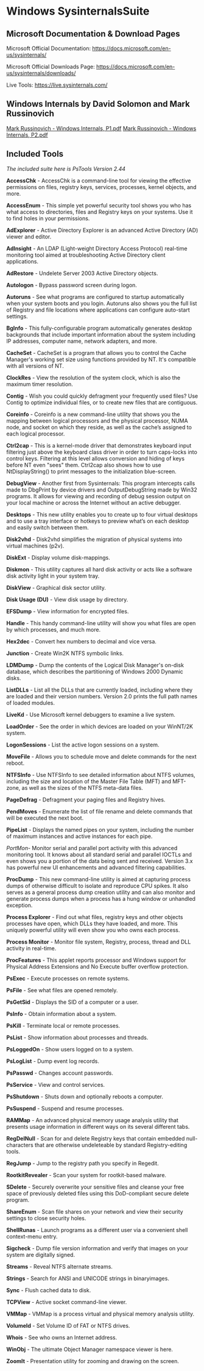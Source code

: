 # Windows SysinternalsSuite

## Microsoft Documentation & Download Pages

Microsoft Official Documentation: https://docs.microsoft.com/en-us/sysinternals/

Microsoft Official Downloads Page: https://docs.microsoft.com/en-us/sysinternals/downloads/

Live Tools: https://live.sysinternals.com/

## Windows Internals by David Solomon and Mark Russinovich

[Mark Russinovich - Windows Internals, P1.pdf](https://github.com/EvolvingSysadmin/Windows-Tools/blob/main/Windows%20Sysinternals/Documentation/Mark%20Russinovich%20-%20Windows%20Internals%2C%20P1.pdf)
[Mark Russinovich - Windows Internals, P2.pdf](https://github.com/EvolvingSysadmin/Windows-Tools/raw/main/Windows%20Sysinternals/Documentation/Mark%20Russinovich%20-%20Windows%20Internals%2C%20P2.pdf)

## Included Tools

_The included suite here is PsTools Version 2.44_

**AccessChk** - AccessChk is a command-line tool for viewing the effective permissions on files, registry keys, services, processes, kernel objects, and more.

**AccessEnum** - This simple yet powerful security tool shows you who has what access to directories, files and Registry keys on your systems. Use it to find holes in your permissions.

**AdExplorer** - Active Directory Explorer is an advanced Active Directory (AD) viewer and editor.

**AdInsight** - An LDAP (Light-weight Directory Access Protocol) real-time monitoring tool aimed at troubleshooting Active Directory client applications.

**AdRestore** - Undelete Server 2003 Active Directory objects.

**Autologon** - Bypass password screen during logon.

**Autoruns** - See what programs are configured to startup automatically when your system boots and you login. Autoruns also shows you the full list of Registry and file locations where applications can configure auto-start settings.

**BgInfo** - This fully-configurable program automatically generates desktop backgrounds that include important information about the system including IP addresses, computer name, network adapters, and more.

**CacheSet** - CacheSet is a program that allows you to control the Cache Manager's working set size using functions provided by NT. It's compatible with all versions of NT.

**ClockRes** - View the resolution of the system clock, which is also the maximum timer resolution.

**Contig** - Wish you could quickly defragment your frequently used files? Use Contig to optimize individual files, or to create new files that are contiguous.

**Coreinfo** - Coreinfo is a new command-line utility that shows you the mapping between logical processors and the physical processor, NUMA node, and socket on which they reside, as well as the cache’s assigned to each logical processor.

**Ctrl2cap** - This is a kernel-mode driver that demonstrates keyboard input filtering just above the keyboard class driver in order to turn caps-locks into control keys. Filtering at this level allows conversion and hiding of keys before NT even "sees" them. Ctrl2cap also shows how to use NtDisplayString() to print messages to the initialization blue-screen.

**DebugView** - Another first from Sysinternals: This program intercepts calls made to DbgPrint by device drivers and OutputDebugString made by Win32 programs. It allows for viewing and recording of debug session output on your local machine or across the Internet without an active debugger.

**Desktops** - This new utility enables you to create up to four virtual desktops and to use a tray interface or hotkeys to preview what’s on each desktop and easily switch between them.

**Disk2vhd** - Disk2vhd simplifies the migration of physical systems into virtual machines (p2v).

**DiskExt** - Display volume disk-mappings.

**Diskmon** - This utility captures all hard disk activity or acts like a software disk activity light in your system tray.

**DiskView** - Graphical disk sector utility.

**Disk Usage (DU)** - View disk usage by directory.

**EFSDump** - View information for encrypted files.

**Handle** - This handy command-line utility will show you what files are open by which processes, and much more.

**Hex2dec** - Convert hex numbers to decimal and vice versa.

**Junction** - Create Win2K NTFS symbolic links.

**LDMDump** - Dump the contents of the Logical Disk Manager's on-disk database, which describes the partitioning of Windows 2000 Dynamic disks.

**ListDLLs** - List all the DLLs that are currently loaded, including where they are loaded and their version numbers. Version 2.0 prints the full path names of loaded modules.

**LiveKd** - Use Microsoft kernel debuggers to examine a live system.

**LoadOrder** - See the order in which devices are loaded on your WinNT/2K system.

**LogonSessions** - List the active logon sessions on a system.

**MoveFile** - Allows you to schedule move and delete commands for the next reboot.

**NTFSInfo** - Use NTFSInfo to see detailed information about NTFS volumes, including the size and location of the Master File Table (MFT) and MFT-zone, as well as the sizes of the NTFS meta-data files.

**PageDefrag** - Defragment your paging files and Registry hives.

**PendMoves** - Enumerate the list of file rename and delete commands that will be executed the next boot.

**PipeList** - Displays the named pipes on your system, including the number of maximum instances and active instances for each pipe.

*PortMon*- Monitor serial and parallel port activity with this advanced monitoring tool. It knows about all standard serial and parallel IOCTLs and even shows you a portion of the data being sent and received. Version 3.x has powerful new UI enhancements and advanced filtering capabilities.

**ProcDump** - This new command-line utility is aimed at capturing process dumps of otherwise difficult to isolate and reproduce CPU spikes. It also serves as a general process dump creation utility and can also monitor and generate process dumps when a process has a hung window or unhandled exception.

**Process Explorer** - Find out what files, registry keys and other objects processes have open, which DLLs they have loaded, and more. This uniquely powerful utility will even show you who owns each process.

**Process Monitor** - Monitor file system, Registry, process, thread and DLL activity in real-time.

**ProcFeatures** - This applet reports processor and Windows support for Physical Address Extensions and No Execute buffer overflow protection.

**PsExec** - Execute processes on remote systems.

**PsFile** - See what files are opened remotely.

**PsGetSid** - Displays the SID of a computer or a user.

**PsInfo** - Obtain information about a system.

**PsKill** - Terminate local or remote processes.

**PsList** - Show information about processes and threads.

**PsLoggedOn** - Show users logged on to a system.

**PsLogList** - Dump event log records.

**PsPasswd** - Changes account passwords.

**PsService** - View and control services.

**PsShutdown** - Shuts down and optionally reboots a computer.

**PsSuspend** - Suspend and resume processes.

**RAMMap** - An advanced physical memory usage analysis utility that presents usage information in different ways on its several different tabs.

**RegDelNull** - Scan for and delete Registry keys that contain embedded null-characters that are otherwise undeleteable by standard Registry-editing tools.

**RegJump** - Jump to the registry path you specify in Regedit.

**RootkitRevealer** - Scan your system for rootkit-based malware.

**SDelete** - Securely overwrite your sensitive files and cleanse your free space of previously deleted files using this DoD-compliant secure delete program.

**ShareEnum** - Scan file shares on your network and view their security settings to close security holes.

**ShellRunas** - Launch programs as a different user via a convenient shell context-menu entry.

**Sigcheck** - Dump file version information and verify that images on your system are digitally signed.

**Streams** - Reveal NTFS alternate streams.

**Strings** - Search for ANSI and UNICODE strings in binaryimages.

**Sync** - Flush cached data to disk.

**TCPView** - Active socket command-line viewer.

**VMMap** - VMMap is a process virtual and physical memory analysis utility.

**VolumeId** - Set Volume ID of FAT or NTFS drives.

**Whois** - See who owns an Internet address.

**WinObj** - The ultimate Object Manager namespace viewer is here.

**ZoomIt** - Presentation utility for zooming and drawing on the screen.
